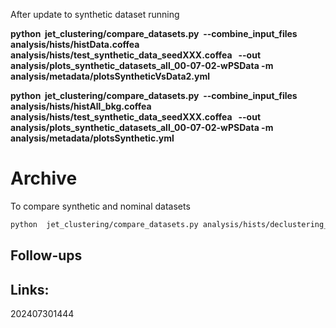After update to synthetic dataset running

**python  jet_clustering/compare_datasets.py  --combine_input_files analysis/hists/histData.coffea   analysis/hists/test_synthetic_data_seedXXX.coffea   --out analysis/plots_synthetic_datasets_all_00-07-02-wPSData -m analysis/metadata/plotsSyntheticVsData2.yml**

**python  jet_clustering/compare_datasets.py  --combine_input_files analysis/hists/histAll_bkg.coffea   analysis/hists/test_synthetic_data_seedXXX.coffea   --out analysis/plots_synthetic_datasets_all_00-07-02-wPSData -m analysis/metadata/plotsSynthetic.yml**

# Archive

To compare synthetic and nominal datasets

```bash
python  jet_clustering/compare_datasets.py analysis/hists/declustering_declustered.coffea  analysis/hists/test_declustering_nominal.coffea  --out analysis/plots_test_synthetic_datasets
```




## Follow-ups


## Links: 



202407301444
